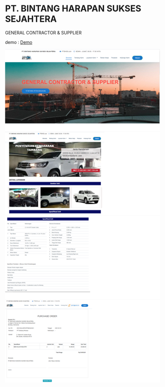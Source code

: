 # PT. BINTANG HARAPAN SUKSES SEJAHTERA

GENERAL CONTRACTOR & SUPPLIER

demo :
<a href="http://belanjama.com/p/bhss" target="_blank">Demo</a>

<img src="assets/ghub/beranda.png">
<img src="assets/ghub/kendaraan.png">
<img src="assets/ghub/kendaraan2.png">
<img src="assets/ghub/po.png">
